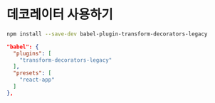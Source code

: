 # 데코레이터 사용하기

```bash
npm install --save-dev babel-plugin-transform-decorators-legacy
```

```json
"babel": {
  "plugins": [
    "transform-decorators-legacy"
  ],
  "presets": [
    "react-app"
  ]
},
```
